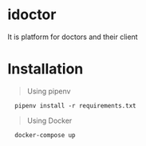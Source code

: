 # idoctor
It is platform for doctors and their client

# Installation

> Using pipenv
```
  pipenv install -r requirements.txt
```

> Using Docker
```
  docker-compose up
```
